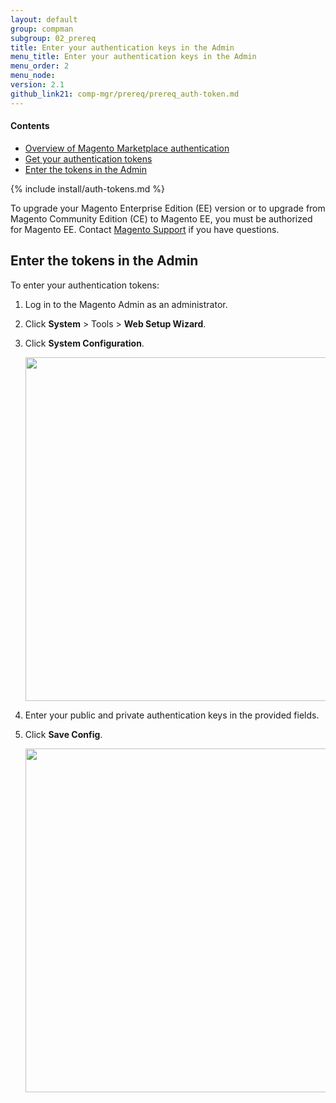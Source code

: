 ```yaml
---
layout: default
group: compman
subgroup: 02_prereq
title: Enter your authentication keys in the Admin
menu_title: Enter your authentication keys in the Admin
menu_order: 2
menu_node: 
version: 2.1
github_link21: comp-mgr/prereq/prereq_auth-token.md
---
```


#### Contents

*	<a href="#auth-overview">Overview of Magento Marketplace authentication</a>
*	<a href="#auth-get">Get your authentication tokens</a>
*	<a href="#compman-token-admin">Enter the tokens in the Admin</a>

{% include install/auth-tokens.md %}

<div class="bs-callout bs-callout-info" id="info">
	<p>To upgrade your Magento Enterprise Edition (EE) version or to upgrade from Magento Community Edition (CE) to Magento EE, you must be authorized for Magento EE. Contact <a href="http://support.magentocommerce.com" target="_blank">Magento Support</a> if you have questions.</p>
</div>

<h2 id="compman-token-admin">Enter the tokens in the Admin</h2>
To enter your authentication tokens:

1.	Log in to the Magento Admin as an administrator.
2.	Click **System** > Tools > **Web Setup Wizard**.
3.	Click **System Configuration**.

	<img src="{{ site.baseurl }}common/images/cman_system-config.png" width="550px">

4.	Enter your public and private authentication keys in the provided fields.
5.	Click **Save Config**.

	<img src="{{ site.baseurl }}common/images/cman_keys.png" width="550px">
